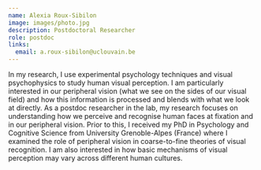 ```yaml
---
name: Alexia Roux-Sibilon
image: images/photo.jpg
description: Postdoctoral Researcher
role: postdoc
links:
  email: a.roux-sibilon@uclouvain.be
---
```


In my research, I use experimental psychology techniques and visual psychophysics to study human visual perception. I am particularly interested in our peripheral vision (what we see on the sides of our visual field) and how this information is processed and blends with what we look at directly.
As a postdoc researcher in the lab, my research focuses on understanding how we perceive and recognise human faces at fixation and in our peripheral vision. Prior to this, I received my PhD in Psychology and Cognitive Science from University Grenoble-Alpes (France) where I examined the role of peripheral vision in coarse-to-fine theories of visual recognition.
I am also interested in how basic mechanisms of visual perception may vary across different human cultures.
